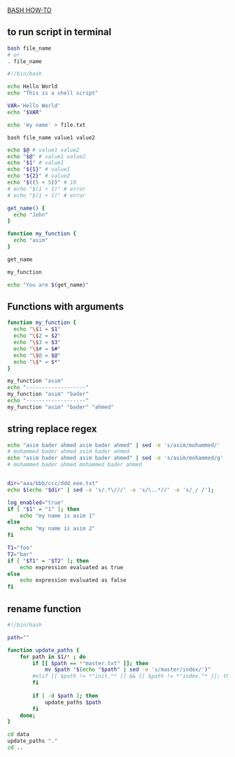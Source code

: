 [BASH HOW-TO](http://tldp.org/HOWTO/Bash-Prog-Intro-HOWTO.html)


## to run script in terminal
```bash
bash file_name
# or
. file_name
```


```bash
#!/bin/bash

echo Hello World
echo "This is a shell script"

VAR='Hello World'
echo "$VAR"

echo 'my name' > file.txt
```


`bash file_name value1 value2`
```bash
echo $@ # value1 value2
echo "$@" # value1 value2
echo "$1" # value1
echo "${1}" # value1
echo "${2}" # value2
echo "$((5 + 5))" # 10
# echo "$(1 + 1)" # error
# echo "$(1 + 1)" # error
```


```bash
get_name() {
  echo "John"
}

function my_function {
  echo "asim"
}

get_name

my_function

echo "You are $(get_name)"
```


## Functions with arguments
```bash
function my_function {
  echo "\$1 = $1"
  echo "\$2 = $2"
  echo "\$3 = $3"
  echo "\$# = $#"
  echo "\$@ = $@"
  echo "\$* = $*"
}

my_function "asim"
echo "-------------------"
my_function "asim" "bader"
echo "-------------------"
my_function "asim" "bader" "ahmed"
```


## string replace regex
```bash
echo "asim bader ahmed asim bader ahmed" | sed -e 's/asim/mohammed/'
# mohammed bader ahmed asim bader ahmed
echo "asim bader ahmed asim bader ahmed" | sed -e 's/asim/mohammed/g'
# mohammed bader ahmed mohammed bader ahmed


dir="aaa/bbb/ccc/ddd_eee.txt"
echo $(echo "$dir" | sed -e 's/.*\///' -e 's/\..*//' -e 's/_/ /');
```


```bash
log_enabled="true"
if [ "$1" = "1" ]; then
    echo "my name is asim 1"
else
    echo "my name is asim 2"
fi
```


```bash
T1="foo"
T2="bar"
if [ "$T1" = "$T2" ]; then
    echo expression evaluated as true
else
    echo expression evaluated as false
fi
```


## rename function
```bash
#!/bin/bash

path=""

function update_paths {
    for path in $1/* ; do
        if [[ $path == *"master.txt" ]]; then
            mv $path "$(echo "$path" | sed -e 's/master/index/')"
        #elif [[ $path != *"init."* ]] && [[ $path != *"index."* ]]; then
        fi
        
        if [ -d $path ]; then
            update_paths $path
        fi
    done;
}

cd data
update_paths "."
cd ..
```